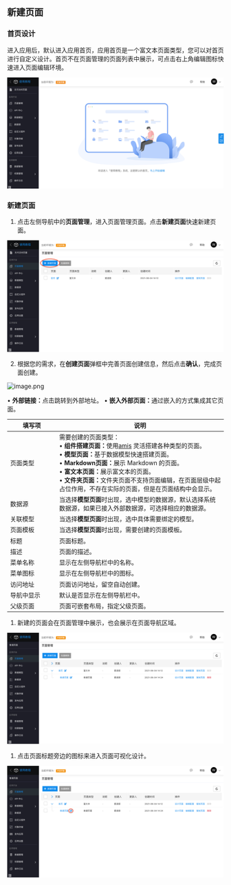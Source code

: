 ## 新建页面

### 首页设计

进入应用后，默认进入应用首页，应用首页是一个富文本页面类型，您可以对首页进行自定义设计。首页不在页面管理的页面列表中展示，可点击右上角编辑图标快速进入页面编辑环境。

![image.png](../static/img/快速入门/页面设计/app-home.png)

### 新建页面

1. 点击左侧导航中的**页面管理**，进入页面管理页面。点击**新建页面**快速新建页面。

![image.png](../static/img/快速入门/页面设计/page-create.png)

2. 根据您的需求，在**创建页面**弹框中完善页面创建信息，然后点击**确认**，完成页面创建。

![image.png](../static/img/快速入门/页面设计/page-typeb.png)

 <table>
    <thead>
        <tr>
            <th style="width:100px">填写项</th>
            <th>说明</th>
        </tr>
    </thead>
    <tbody>
        <tr>
            <td>页面类型</td>
            <td>需要创建的页面类型：<br />
            • <strong>组件搭建页面：</strong>使用<a href="https://github.com/baidu/amis" target="_blank" rel="noopener">amis</a> 灵活搭建各种类型的页面。<br />
            • <strong>模型页面：</strong>基于数据模型快速搭建页面。<br />
            • <strong>Markdown页面：</strong>展示 Markdown 的页面。<br />
            • <strong>富文本页面：</strong>展示富文本的页面。<br />
            • <strong>文件夹页面：</strong>文件夹页面不支持页面编辑，在页面层级中起占位作用，不存在实际的页面，但是在页面结构中会显示。</td>
            • <strong>外部链接：</strong>点击跳转到外部地址。</td>
            • <strong>嵌入外部页面：</strong>通过嵌入的方式集成其它页面。</td>
        </tr>
        <tr>
            <td>数据源</td>
            <td>当选择<strong>模型页面</strong>时出现，选中模型的数据源，默认选择系统数据源，如果已接入外部数据源，可选择相应的数据源。</td>
        </tr>
        <tr>
            <td>关联模型</td>
            <td>当选择<strong>模型页面</strong>时出现，选中具体需要绑定的模型。</td>
        </tr>
        <tr>
            <td>页面模板</td>
            <td>当选择<strong>模型页面</strong>时出现，需要创建的页面模板。</td>
        </tr>
        <tr>
            <td>标题</td>
            <td>页面标题。</td>
        </tr>
        <tr>
            <td>描述</td>
            <td>页面的描述。</td>
        </tr>
        <tr>
            <td>菜单名称</td>
            <td>显示在左侧导航栏中的名称。</td>
        </tr>
        <tr>
            <td>菜单图标</td>
            <td>显示在左侧导航栏中的图标。</td>
        </tr>
        <tr>
            <td>访问地址</td>
            <td>页面访问地址，留空自动创建。</td>
        </tr>
        <tr>
            <td>导航中显示</td>
            <td>默认是否显示在左侧导航栏中。</td>
        </tr>
        <tr>
            <td>父级页面</td>
            <td>页面可嵌套布局，指定父级页面。</td>
        </tr>
    </tbody>
</table>

1. 新建的页面会在页面管理中展示，也会展示在页面导航区域。

![image.png](../static/img/快速入门/页面设计/page-created.png)

1. 点击页面标题旁边的图标来进入页面可视化设计。

![image.png](../static/img/快速入门/页面设计/page-edit.png)
